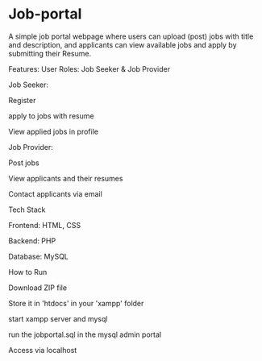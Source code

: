 # Job-portal
A simple job portal webpage where users can upload (post) jobs with title and description, and applicants can view available jobs and apply by submitting their Resume.


Features:
User Roles: Job Seeker & Job Provider

Job Seeker:

Register

apply to jobs with resume

View applied jobs in profile

Job Provider:

Post jobs

View applicants and their resumes

Contact applicants via email

Tech Stack

Frontend: HTML, CSS

Backend: PHP

Database: MySQL

How to Run

Download ZIP file

Store it in 'htdocs' in your 'xampp' folder

start xampp server and mysql

run the jobportal.sql in the mysql admin portal

Access via localhost

